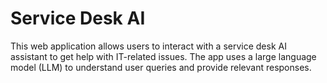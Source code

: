 # Service Desk AI

This web application allows users to interact with a service desk AI assistant to get help with IT-related issues. The app uses a large language model (LLM) to understand user queries and provide relevant responses.
